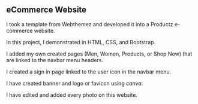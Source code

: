 ## eCommerce Website

I took a template from Webthemez and developed it into a Productz e-commerce website.

In this project, I demonstrated in HTML, CSS, and Bootstrap.

I added my own created pages (Men, Women, Products, or Shop Now) that are linked to the navbar menu headers.

I created a sign in page linked to the user icon in the navbar menu.

I have created banner and logo or favicon using *canva*.

I have edited and added every photo on this website.
